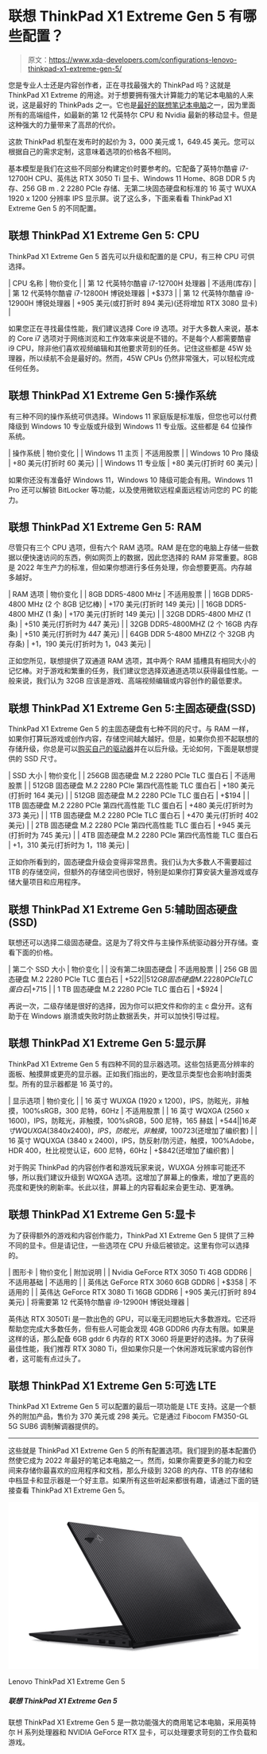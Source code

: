 # 联想 ThinkPad X1 Extreme Gen 5 有哪些配置？

> 原文：<https://www.xda-developers.com/configurations-lenovo-thinkpad-x1-extreme-gen-5/>

您是专业人士还是内容创作者，正在寻找最强大的 ThinkPad 吗？这就是 ThinkPad X1 Extreme 的用途。对于想要拥有强大计算能力的笔记本电脑的人来说，这是最好的 ThinkPads 之一。它也是[最好的联想笔记本电脑](https://www.xda-developers.com/best-lenovo-laptops/)之一，因为里面所有的高端组件，如最新的第 12 代英特尔 CPU 和 Nvidia 最新的移动显卡。但是这种强大的力量带来了高昂的代价。

这款 ThinkPad 机型在发布时的起价为 3，000 美元或 1，649.45 美元。您可以根据自己的需求定制，这意味着选项的价格各不相同。

基本模型是我们在这些不同部分构建定价时要参考的。它配备了英特尔酷睿 i7-12700H CPU、英伟达 RTX 3050 Ti 显卡、Windows 11 Home、8GB DDR 5 内存、256 GB m . 2 2280 PCIe 存储、无第二块固态硬盘和标准的 16 英寸 WUXA 1920 x 1200 分辨率 IPS 显示屏。说了这么多，下面来看看 ThinkPad X1 Extreme Gen 5 的不同配置。

## 联想 ThinkPad X1 Extreme Gen 5: CPU

ThinkPad X1 Extreme Gen 5 首先可以升级和配置的是 CPU，有三种 CPU 可供选择。

| CPU 名称 | 物价变化 |
| 第 12 代英特尔酷睿 i7-12700H 处理器 | 不适用(库存) |
| 第 12 代英特尔酷睿 i7-12800H 博锐处理器 | +$373 |
| 第 12 代英特尔酷睿 i9-12900H 博锐处理器 | +905 美元(或打折时 894 美元)(还将增加 RTX 3080 显卡) |

如果您正在寻找最佳性能，我们建议选择 Core i9 选项。对于大多数人来说，基本的 Core i7 选项对于网络浏览和工作效率来说是不错的。不是每个人都需要酷睿 i9 CPU，除非他们喜欢视频编辑和其他要求苛刻的任务。记住这些都是 45W 处理器，所以续航不会是最好的。然而，45W CPUs 仍然非常强大，可以轻松完成任何任务。

## 联想 ThinkPad X1 Extreme Gen 5:操作系统

有三种不同的操作系统可供选择。Windows 11 家庭版是标准版，但您也可以付费降级到 Windows 10 专业版或升级到 Windows 11 专业版。这些都是 64 位操作系统。

| 操作系统 | 物价变化 |
| Windows 11 主页 | 不适用股票 |
| Windows 10 Pro 降级 | +80 美元(打折时 60 美元) |
| Windows 11 专业版 | +80 美元(打折时 60 美元) |

如果你还没有准备好 Windows 11，Windows 10 降级可能会有用。Windows 11 Pro 还可以解锁 BitLocker 等功能，以及使用微软远程桌面远程访问您的 PC 的能力。

## 联想 ThinkPad X1 Extreme Gen 5: RAM

尽管只有三个 CPU 选项，但有六个 RAM 选项。RAM 是在您的电脑上存储一些数据以便快速访问的东西，例如网页上的数据，因此您选择的 RAM 非常重要。8GB 是 2022 年生产力的标准，但如果你想进行多任务处理，你会想要更高。内存越多越好。

| RAM 选项 | 物价变化 |
| 8GB DDR5-4800 MHz | 不适用股票 |
| 16GB DDR5-4800 MHz (2 个 8GB 记忆棒) | +170 美元(打折时 149 美元) |
| 16GB DDR5-4800 MHZ (1 条) | +170 美元(打折时 149 美元) |
| 32GB DDR5-4800 MHZ (1 条) | +510 美元(打折时为 447 美元) |
| 32GB DDR5-4800MHZ (2 个 16GB 内存条) | +510 美元(打折时为 447 美元) |
| 64GB DDR 5-4800 MHZ(2 个 32GB 内存条) | +1，190 美元(打折时为 1，043 美元) |

正如您所见，联想提供了双通道 RAM 选项，其中两个 RAM 插槽具有相同大小的记忆棒。对于游戏和繁重的任务，我们建议您选择双通道选项以获得最佳性能。一般来说，我们认为 32GB 应该是游戏、高端视频编辑或内容创作的最低要求。

## 联想 ThinkPad X1 Extreme Gen 5:主固态硬盘(SSD)

ThinkPad X1 Extreme Gen 5 的主固态硬盘有七种不同的尺寸。与 RAM 一样，如果你打算玩游戏或创作内容，存储空间越大越好。但是，如果你负担不起联想的存储升级，你总是可以[购买自己的驱动器](https://www.xda-developers.com/how-to-lenovo-upgrade-ssd-thinkpad-x1-extreme-gen-5/)并在以后升级。无论如何，下面是联想提供的 SSD 尺寸。

| SSD 大小 | 物价变化 |
| 256GB 固态硬盘 M.2 2280 PCIe TLC 蛋白石 | 不适用股票 |
| 512GB 固态硬盘 M.2 2280 PCIe 第四代高性能 TLC 蛋白石 | +180 美元(打折时 164 美元) |
| 512GB 固态硬盘 M.2 2280 PCIe TLC 蛋白石 | +$194 |
| 1TB 固态硬盘 M.2 2280 PCIe 第四代高性能 TLC 蛋白石 | +480 美元(打折时为 373 美元) |
| 1TB 固态硬盘 M.2 2280 PCIe TLC 蛋白石 | +470 美元(打折时 402 美元) |
| 2TB 固态硬盘 M.2 2280 PCIe 第四代高性能 TLC 蛋白石 | +945 美元(打折时为 745 美元) |
| 4TB 固态硬盘 M.2 2280 PCIe 第四代高性能 TLC 蛋白石 | +1，310 美元(打折时为 1，118 美元) |

正如你所看到的，固态硬盘升级会变得非常昂贵。我们认为大多数人不需要超过 1TB 的存储空间，但额外的存储空间也很好，特别是如果你打算安装大量游戏或存储大量项目和应用程序。

## 联想 ThinkPad X1 Extreme Gen 5:辅助固态硬盘(SSD)

联想还可以选择二级固态硬盘。这是为了将文件与主操作系统驱动器分开存储。查看下面的价格。

| 第二个 SSD 大小 | 物价变化 |
| 没有第二块固态硬盘 | 不适用股票 |
| 256 GB 固态硬盘 M.2 2280 PCIe TLC 蛋白石 | +$522 |
| 512 GB 固态硬盘 M.2 2280 PCIe TLC 蛋白石 | +$715 |
| 1 TB 固态硬盘 M.2 2280 PCIe TLC 蛋白石 | +$924 |

再说一次，二级存储是很好的选择，因为你可以把文件和你的主 c 盘分开。这有助于在 Windows 崩溃或失败时防止数据丢失，并可以加快引导过程。

## 联想 ThinkPad X1 Extreme Gen 5:显示屏

ThinkPad X1 Extreme Gen 5 有四种不同的显示器选项。这些包括更高分辨率的面板、触摸屏或更亮的显示器。正如我们指出的，更改显示类型也会影响封面类型。所有的显示器都是 16 英寸的。

| 显示选项 | 物价变化 |
| 16 英寸 WUXGA (1920 x 1200)，IPS，防眩光，非触摸，100%sRGB，300 尼特，60Hz | 不适用股票 |
| 16 英寸 WQXGA (2560 x 1600)，IPS，防眩光，非触摸，100%sRGB，500 尼特，165 赫兹 | +$544 |
| 16 英寸 WQUXGA (3840 x 2400)，IPS，防眩光，非触摸，100%Adobe，HDR 400，杜比视觉认证，600 尼特，60Hz | +$723(还增加了编织套) |
| 16 英寸 WQUXGA (3840 x 2400)，IPS，防反射/防污迹，触摸，100%Adobe，HDR 400，杜比视觉认证，600 尼特，60Hz | +$842(还增加了编织套) |

对于购买 ThinkPad 的内容创作者和游戏玩家来说，WUXGA 分辨率可能还不够，所以我们建议升级到 WQXGA 选项。这增加了屏幕上的像素，增加了更高的亮度和更快的刷新率。长此以往，屏幕上的内容看起来会更生动、更准确。

## 联想 ThinkPad X1 Extreme Gen 5:显卡

为了获得额外的游戏和内容创作能力，ThinkPad X1 Extreme Gen 5 提供了三种不同的显卡。但是请记住，一些选项在 CPU 升级后被锁定。这里有你可以选择的。

| 图形卡 | 物价变化 | 附加说明 |
| Nvidia GeForce RTX 3050 Ti 4GB GDDR6 | 不适用基础 | 不适用的 |
| 英伟达 GeForce RTX 3060 6GB GDDR6 | +$358 | 不适用的 |
| 英伟达 GeForce RTX 3080 Ti 16GB GDDR6 | +905 美元(打折时 894 美元) | 将需要第 12 代英特尔酷睿 i9-12900H 博锐处理器 |

英伟达 RTX 3050Ti 是一款出色的 GPU，可以毫无问题地玩大多数游戏。它还将帮助您完成大多数任务，但有些人可能会发现 4GB GDDR6 内存太有限。如果是这样的话，那么配备 6GB gddr 6 内存的 RTX 3060 将是更好的选择。为了获得最佳性能，我们推荐 RTX 3080 Ti，但如果你只是一个休闲游戏玩家或内容创作者，这可能有点过头了。

## 联想 ThinkPad X1 Extreme Gen 5:可选 LTE

ThinkPad X1 Extreme Gen 5 可以配置的最后一项功能是 LTE 支持。这是一个额外的附加产品，售价为 370 美元或 298 美元。它是通过 Fibocom FM350-GL 5G SUB6 调制解调器提供的。

* * *

这些就是 ThinkPad X1 Extreme Gen 5 的所有配置选项。我们提到的基本配置仍然使它成为 2022 年最好的笔记本电脑之一。然而，如果你需要更多的能力和空间来存储你最喜欢的应用程序和文档，那么升级到 32GB 的内存、1TB 的存储和中档显卡和显示器是一个好主意。如果所有这些听起来都很有趣，请通过下面的链接查看 ThinkPad X1 Extreme Gen 5。

 <picture>![The Lenovo ThinkPad X1 Extreme Gen 5 is a powerful business laptop with Intel H-series processors and NVIDIA GeForce RTX graphics to handle demanding workloads and gaming.](img/a4e14a12045a75809c113c32c2420f24.png)</picture> 

Lenovo ThinkPad X1 Extreme Gen 5

##### 联想 ThinkPad X1 Extreme Gen 5

联想 ThinkPad X1 Extreme Gen 5 是一款功能强大的商用笔记本电脑，采用英特尔 H 系列处理器和 NVIDIA GeForce RTX 显卡，可以处理要求苛刻的工作负载和游戏。